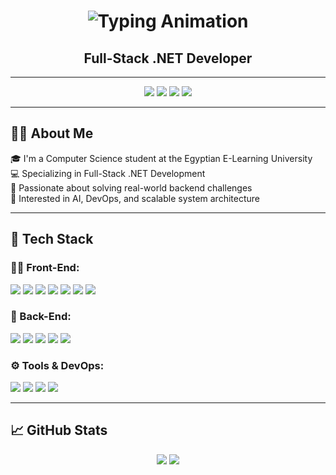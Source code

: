 <h1 align="center">
  <img src="https://readme-typing-svg.demolab.com?font=Fira+Code&weight=700&pause=1000&color=6C63FF&center=true&vCenter=true&width=600&lines=Hey+everyone!;Welcome+to+my+coding+universe+%F0%9F%8C%8C" alt="Typing Animation" />
</h1>

<h2 align="center"><strong>Full-Stack .NET Developer</strong></h2>

---

<p align="center">
  <a href="mailto:mariam.mostafa.cs@gmail.com"><img src="https://img.shields.io/badge/Gmail-D14836?style=for-the-badge&logo=gmail&logoColor=white"/></a>
  <a href="https://www.linkedin.com/in/mariam-mostafa23/" target="_blank"><img src="https://img.shields.io/badge/LinkedIn-blue?style=for-the-badge&logo=linkedin&logoColor=white"/></a>
  <a href="https://github.com/MariamMostafa55"><img src="https://img.shields.io/badge/GitHub-181717?style=for-the-badge&logo=github&logoColor=white"/></a>
  <a href="https://drive.google.com/file/d/1tQoNqStFSFffnaX9ESuQQ58T2yc45V2I/view?usp=sharing" target="_blank"><img src="https://img.shields.io/badge/View+CV-6C63FF?style=for-the-badge&logo=google-drive&logoColor=white"/></a>
</p>

---

## 👩‍💻 About Me

🎓 I'm a Computer Science student at the Egyptian E-Learning University  
💻 Specializing in Full-Stack .NET Development  
🧠 Passionate about solving real-world backend challenges  
🚀 Interested in AI, DevOps, and scalable system architecture

---

## 🚀 Tech Stack

### 👩‍💻 Front-End:
<p>
  <img src="https://img.shields.io/badge/HTML5-E34F26?style=flat-square&logo=html5&logoColor=white"/>
  <img src="https://img.shields.io/badge/CSS3-1572B6?style=flat-square&logo=css3&logoColor=white"/>
  <img src="https://img.shields.io/badge/Bootstrap-7952B3?style=flat-square&logo=bootstrap&logoColor=white"/>
  <img src="https://img.shields.io/badge/SASS-CC6699?style=flat-square&logo=sass&logoColor=white"/>
  <img src="https://img.shields.io/badge/JavaScript-F7DF1E?style=flat-square&logo=javascript&logoColor=black"/>
  <img src="https://img.shields.io/badge/TypeScript-007ACC?style=flat-square&logo=typescript&logoColor=white"/>
  <img src="https://img.shields.io/badge/Angular-DD0031?style=flat-square&logo=angular&logoColor=white"/>
</p>

### 🔧 Back-End:
<p>
  <img src="https://img.shields.io/badge/C%23-239120?style=flat-square&logo=c-sharp&logoColor=white"/>
  <img src="https://img.shields.io/badge/ASP.NET-512BD4?style=flat-square&logo=.net&logoColor=white"/>
  <img src="https://img.shields.io/badge/Entity%20Framework-6C63FF?style=flat-square"/>
  <img src="https://img.shields.io/badge/SQL%20Server-CC2927?style=flat-square&logo=microsoft-sql-server&logoColor=white"/>
  <img src="https://img.shields.io/badge/Python-3776AB?style=flat-square&logo=python&logoColor=white"/>
</p>

### ⚙️ Tools & DevOps:
<p>
  <img src="https://img.shields.io/badge/Git-F05032?style=flat-square&logo=git&logoColor=white"/>
  <img src="https://img.shields.io/badge/GitHub-181717?style=flat-square&logo=github&logoColor=white"/>
  <img src="https://img.shields.io/badge/Docker-2496ED?style=flat-square&logo=docker&logoColor=white"/>
  <img src="https://img.shields.io/badge/Postman-FF6C37?style=flat-square&logo=postman&logoColor=white"/>
</p>

---

## 📈 GitHub Stats

<p align="center">
  <img src="https://github-readme-stats.vercel.app/api?username=MariamMostafa55&show_icons=true&theme=tokyonight" />
  <img src="https://github-readme-stats.vercel.app/api/top-langs/?username=MariamMostafa55&layout=compact&theme=tokyonight" />
</p>

